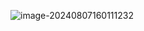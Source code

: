 ![image-20240807160111232](C:/Users/64557/AppData/Roaming/Typora/typora-user-images/image-20240807160111232.png)